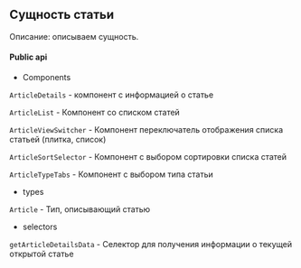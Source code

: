 ## Сущность статьи

Описание:
описываем сущность.

#### Public api

- Components

`ArticleDetails` - компонент с информацией о статье

`ArticleList` - Компонент со списком статей

`ArticleViewSwitcher` - Компонент переключатель отображения списка статьей (плитка, список)

`ArticleSortSelector` - Компонент с выбором сортировки списка статей

`ArticleTypeTabs` - Компонент с выбором типа статьи

- types

`Article` - Тип, описывающий статью

- selectors

`getArticleDetailsData` - Селектор для получения информации о текущей открытой статье
